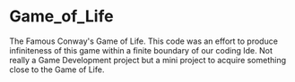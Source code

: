 # Game_of_Life
The Famous Conway's Game of Life. This code was an effort to produce infiniteness of this game within a finite boundary of our coding Ide. Not really a Game Development project but a mini project to acquire something close to the Game of Life.
